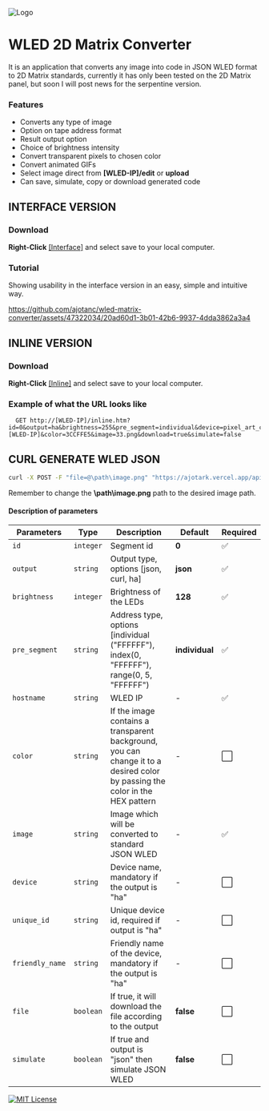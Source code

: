 ![Logo](https://kno.wled.ge/assets/images/ui/headers/wled_logo_akemi.png)

# WLED 2D Matrix Converter
It is an application that converts any image into code in JSON WLED format to 2D Matrix standards, currently it has only been tested on the 2D Matrix panel, but soon I will post news for the serpentine version.

### Features
- Converts any type of image
- Option on tape address format
- Result output option
- Choice of brightness intensity
- Convert transparent pixels to chosen color
- Convert animated GIFs
- Select image direct from **[WLED-IP]/edit** or **upload**
- Can save, simulate, copy or download generated code

## INTERFACE VERSION
### Download
**Right-Click** [[Interface]](https://raw.githubusercontent.com/ajotanc/wled-matrix-converter/main/interface.htm) and select save to your local computer.

### Tutorial
Showing usability in the interface version in an easy, simple and intuitive way.

https://github.com/ajotanc/wled-matrix-converter/assets/47322034/20ad60d1-3b01-42b6-9937-4dda3862a3a4



## INLINE VERSION
### Download
**Right-Click** [[Inline]](https://raw.githubusercontent.com/ajotanc/wled-matrix-converter/main/inline.htm) and select save to your local computer.

### Example of what the URL looks like
```
  GET http://[WLED-IP]/inline.htm?id=0&output=ha&brightness=255&pre_segment=individual&device=pixel_art_controller_001&unique_id=pixel_art_controller_001a&friendly_name=PixelArt&hostname=[WLED-IP]&color=3CCFFE5&image=33.png&download=true&simulate=false
```
## CURL GENERATE WLED JSON
```bash
curl -X POST -F "file=@\path\image.png" "https://ajotark.vercel.app/api/wled/url?id=0&output=ha&brightness=255&pre_segment=individual&hostname=10.0.0.41&&device=pixel_art_controller_001&unique_id=pixel_art_controller_001a&friendly_name=PixelArt&color=3CCFFE5"
```
Remember to change the **\path\image.png** path to the desired image path.

#### Description of parameters
| Parameters | Type | Description | Default | Required |
| ---------- | ---- | ------- | ----------- | -------- | 
| `id` | `integer` | Segment id | **0** | ✅
| `output` | `string` | Output type, options [json, curl, ha] | **json** | ✅
| `brightness` | `integer` | Brightness of the LEDs | **128** | ✅
| `pre_segment` | `string` | Address type, options [individual ("FFFFFF"), index(0, "FFFFFF"), range(0, 5, "FFFFFF") | **individual** | ✅
| `hostname` | `string` | WLED IP | - | ✅
| `color` | `string` | If the image contains a transparent background, you can change it to a desired color by passing the color in the HEX pattern | - | ⬜️
| `image` | `string` | Image which will be converted to standard JSON WLED | - | ✅
| `device` | `string` | Device name, mandatory if the output is "ha" | - | ⬜️
| `unique_id` | `string` | Unique device id, required if output is "ha" | - | ⬜️
| `friendly_name` | `string` | Friendly name of the device, mandatory if the output is "ha" | - | ⬜️
| `file` | `boolean` | If true, it will download the file according to the output | **false** | ⬜️
| `simulate` | `boolean` | If true and output is "json" then simulate JSON WLED | **false** | ⬜️

[![MIT License](https://img.shields.io/badge/License-MIT-green.svg)](https://choosealicense.com/licenses/mit/)
